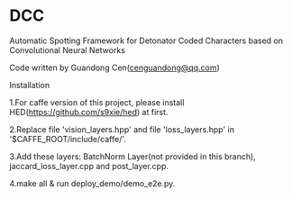 # DCC
Automatic Spotting Framework for Detonator Coded Characters based on Convolutional Neural Networks

Code written by Guandong Cen(cenguandong@qq.com)

Installation

1.For caffe version of this project, please install HED(https://github.com/s9xie/hed) at first. 

2.Replace file 'vision_layers.hpp' and file 'loss_layers.hpp' in '$CAFFE_ROOT/include/caffe/'.

3.Add these layers: BatchNorm Layer(not provided in this branch), jaccard_loss_layer.cpp and post_layer.cpp.

4.make all & run deploy_demo/demo_e2e.py.
